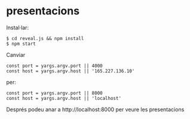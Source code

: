 # presentacions

Instal·lar:
```
$ cd reveal.js && npm install
$ npm start
```
Canviar
````
const port = yargs.argv.port || 4000
const host = yargs.argv.host || '165.227.136.10'
````
per:
````
const port = yargs.argv.port || 8000
const host = yargs.argv.host || 'localhost'
````
Després podeu anar a http://localhost:8000 per veure les presentacions
